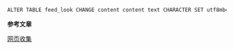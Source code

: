 ```java
ALTER TABLE feed_look CHANGE content content text CHARACTER SET utf8mb4 COLLATE utf8mb4_unicode_ci;
```

**参考文章**

[网页收集](https://www.notion.so/8f9462b07cad4be1879a081480715805)
